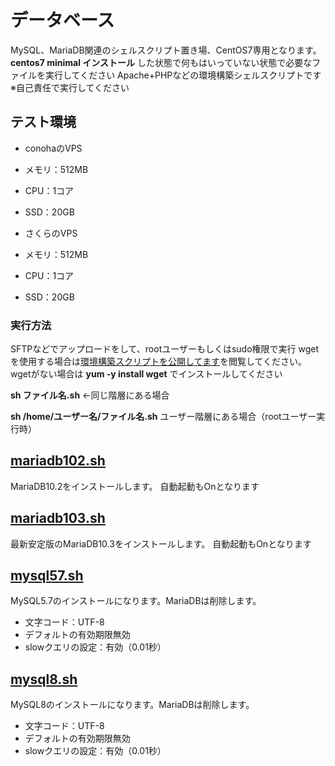 # データベース
MySQL、MariaDB関連のシェルスクリプト置き場、CentOS7専用となります。**centos7 minimal インストール** した状態で何もはいっていない状態で必要なファイルを実行してください
Apache+PHPなどの環境構築シェルスクリプトです
※自己責任で実行してください

## テスト環境
* conohaのVPS
* メモリ：512MB
* CPU：1コア
* SSD：20GB

* さくらのVPS
* メモリ：512MB
* CPU：1コア
* SSD：20GB

### 実行方法
SFTPなどでアップロードをして、rootユーザーもしくはsudo権限で実行
wgetを使用する場合は[環境構築スクリプトを公開してます](https://www.logw.jp/cloudserver/8886.html)を閲覧してください。
wgetがない場合は **yum -y install wget** でインストールしてください

**sh ファイル名.sh** ←同じ階層にある場合

**sh /home/ユーザー名/ファイル名.sh** ユーザー階層にある場合（rootユーザー実行時）

## [mariadb102.sh](https://github.com/site-lab/db/blob/master/mariadb102.sh)
MariaDB10.2をインストールします。
自動起動もOnとなります

## [mariadb103.sh](https://github.com/site-lab/db/blob/master/mariadb103.sh)
最新安定版のMariaDB10.3をインストールします。
自動起動もOnとなります

## [mysql57.sh](https://github.com/site-lab/db/blob/master/mysql57.sh)
MySQL5.7のインストールになります。MariaDBは削除します。
* 文字コード：UTF-8
* デフォルトの有効期限無効
* slowクエリの設定：有効（0.01秒）


## [mysql8.sh](https://github.com/site-lab/db/blob/master/mysql8.sh)
MySQL8のインストールになります。MariaDBは削除します。
* 文字コード：UTF-8
* デフォルトの有効期限無効
* slowクエリの設定：有効（0.01秒）

